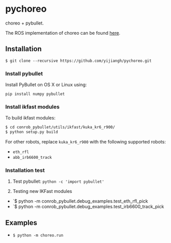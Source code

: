 # pychoreo 
choreo + pybullet. 

The ROS implementation of choreo can be found [here](https://github.com/yijiangh/choreo).

## Installation

```
$ git clone --recursive https://github.com/yijiangh/pychoreo.git 
```

### Install pybullet

Install PyBullet on OS X or Linux using:

```
pip install numpy pybullet
```

### Install ikfast modules

To build ikfast modules:
```bash
$ cd conrob_pybullet/utils/ikfast/kuka_kr6_r900/
$ python setup.py build
```

For other robots, replace `kuka_kr6_r900` with the following supported robots:
- `eth_rfl`
- `abb_irb6600_track`

### Installation test

1. Test pybullet: `python -c 'import pybullet'`

2. Testing new IKFast modules

* `$ python -m conrob_pybullet.debug_examples.test_eth_rfl_pick
* `$ python -m conrob_pybullet.debug_examples.test_irb6600_track_pick

## Examples

* `$ python -m choreo.run`


